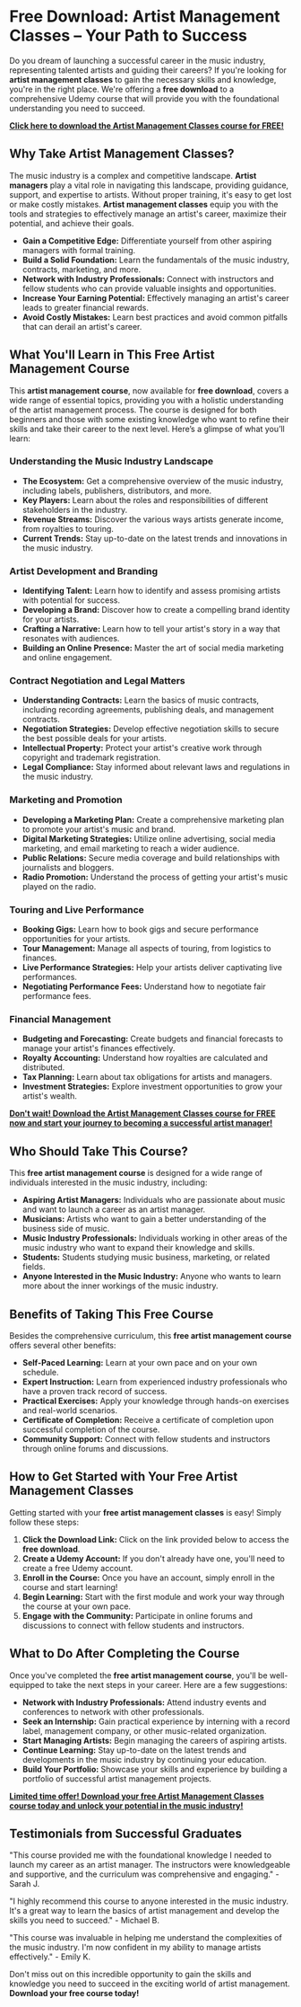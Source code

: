 # Free Download: Artist Management Classes – Your Path to Success

Do you dream of launching a successful career in the music industry, representing talented artists and guiding their careers? If you're looking for **artist management classes** to gain the necessary skills and knowledge, you're in the right place. We're offering a **free download** to a comprehensive Udemy course that will provide you with the foundational understanding you need to succeed.

[**Click here to download the Artist Management Classes course for FREE!**](https://udemywork.com/artist-management-classes)

## Why Take Artist Management Classes?

The music industry is a complex and competitive landscape. **Artist managers** play a vital role in navigating this landscape, providing guidance, support, and expertise to artists. Without proper training, it's easy to get lost or make costly mistakes. **Artist management classes** equip you with the tools and strategies to effectively manage an artist's career, maximize their potential, and achieve their goals.

*   **Gain a Competitive Edge:** Differentiate yourself from other aspiring managers with formal training.
*   **Build a Solid Foundation:** Learn the fundamentals of the music industry, contracts, marketing, and more.
*   **Network with Industry Professionals:** Connect with instructors and fellow students who can provide valuable insights and opportunities.
*   **Increase Your Earning Potential:** Effectively managing an artist's career leads to greater financial rewards.
*   **Avoid Costly Mistakes:** Learn best practices and avoid common pitfalls that can derail an artist's career.

## What You'll Learn in This Free Artist Management Course

This **artist management course**, now available for **free download**, covers a wide range of essential topics, providing you with a holistic understanding of the artist management process. The course is designed for both beginners and those with some existing knowledge who want to refine their skills and take their career to the next level. Here’s a glimpse of what you’ll learn:

### Understanding the Music Industry Landscape

*   **The Ecosystem:** Get a comprehensive overview of the music industry, including labels, publishers, distributors, and more.
*   **Key Players:** Learn about the roles and responsibilities of different stakeholders in the industry.
*   **Revenue Streams:** Discover the various ways artists generate income, from royalties to touring.
*   **Current Trends:** Stay up-to-date on the latest trends and innovations in the music industry.

### Artist Development and Branding

*   **Identifying Talent:** Learn how to identify and assess promising artists with potential for success.
*   **Developing a Brand:** Discover how to create a compelling brand identity for your artists.
*   **Crafting a Narrative:** Learn how to tell your artist's story in a way that resonates with audiences.
*   **Building an Online Presence:** Master the art of social media marketing and online engagement.

### Contract Negotiation and Legal Matters

*   **Understanding Contracts:** Learn the basics of music contracts, including recording agreements, publishing deals, and management contracts.
*   **Negotiation Strategies:** Develop effective negotiation skills to secure the best possible deals for your artists.
*   **Intellectual Property:** Protect your artist's creative work through copyright and trademark registration.
*   **Legal Compliance:** Stay informed about relevant laws and regulations in the music industry.

### Marketing and Promotion

*   **Developing a Marketing Plan:** Create a comprehensive marketing plan to promote your artist's music and brand.
*   **Digital Marketing Strategies:** Utilize online advertising, social media marketing, and email marketing to reach a wider audience.
*   **Public Relations:** Secure media coverage and build relationships with journalists and bloggers.
*   **Radio Promotion:** Understand the process of getting your artist's music played on the radio.

### Touring and Live Performance

*   **Booking Gigs:** Learn how to book gigs and secure performance opportunities for your artists.
*   **Tour Management:** Manage all aspects of touring, from logistics to finances.
*   **Live Performance Strategies:** Help your artists deliver captivating live performances.
*   **Negotiating Performance Fees:** Understand how to negotiate fair performance fees.

### Financial Management

*   **Budgeting and Forecasting:** Create budgets and financial forecasts to manage your artist's finances effectively.
*   **Royalty Accounting:** Understand how royalties are calculated and distributed.
*   **Tax Planning:** Learn about tax obligations for artists and managers.
*   **Investment Strategies:** Explore investment opportunities to grow your artist's wealth.

[**Don't wait! Download the Artist Management Classes course for FREE now and start your journey to becoming a successful artist manager!**](https://udemywork.com/artist-management-classes)

## Who Should Take This Course?

This **free artist management course** is designed for a wide range of individuals interested in the music industry, including:

*   **Aspiring Artist Managers:** Individuals who are passionate about music and want to launch a career as an artist manager.
*   **Musicians:** Artists who want to gain a better understanding of the business side of music.
*   **Music Industry Professionals:** Individuals working in other areas of the music industry who want to expand their knowledge and skills.
*   **Students:** Students studying music business, marketing, or related fields.
*   **Anyone Interested in the Music Industry:** Anyone who wants to learn more about the inner workings of the music industry.

## Benefits of Taking This Free Course

Besides the comprehensive curriculum, this **free artist management course** offers several other benefits:

*   **Self-Paced Learning:** Learn at your own pace and on your own schedule.
*   **Expert Instruction:** Learn from experienced industry professionals who have a proven track record of success.
*   **Practical Exercises:** Apply your knowledge through hands-on exercises and real-world scenarios.
*   **Certificate of Completion:** Receive a certificate of completion upon successful completion of the course.
*   **Community Support:** Connect with fellow students and instructors through online forums and discussions.

## How to Get Started with Your Free Artist Management Classes

Getting started with your **free artist management classes** is easy! Simply follow these steps:

1.  **Click the Download Link:** Click on the link provided below to access the **free download**.
2.  **Create a Udemy Account:** If you don't already have one, you'll need to create a free Udemy account.
3.  **Enroll in the Course:** Once you have an account, simply enroll in the course and start learning!
4.  **Begin Learning:** Start with the first module and work your way through the course at your own pace.
5.  **Engage with the Community:** Participate in online forums and discussions to connect with fellow students and instructors.

## What to Do After Completing the Course

Once you've completed the **free artist management course**, you'll be well-equipped to take the next steps in your career. Here are a few suggestions:

*   **Network with Industry Professionals:** Attend industry events and conferences to network with other professionals.
*   **Seek an Internship:** Gain practical experience by interning with a record label, management company, or other music-related organization.
*   **Start Managing Artists:** Begin managing the careers of aspiring artists.
*   **Continue Learning:** Stay up-to-date on the latest trends and developments in the music industry by continuing your education.
*   **Build Your Portfolio:** Showcase your skills and experience by building a portfolio of successful artist management projects.

[**Limited time offer! Download your free Artist Management Classes course today and unlock your potential in the music industry!**](https://udemywork.com/artist-management-classes)

## Testimonials from Successful Graduates

"This course provided me with the foundational knowledge I needed to launch my career as an artist manager. The instructors were knowledgeable and supportive, and the curriculum was comprehensive and engaging." - Sarah J.

"I highly recommend this course to anyone interested in the music industry. It's a great way to learn the basics of artist management and develop the skills you need to succeed." - Michael B.

"This course was invaluable in helping me understand the complexities of the music industry. I'm now confident in my ability to manage artists effectively." - Emily K.

Don't miss out on this incredible opportunity to gain the skills and knowledge you need to succeed in the exciting world of artist management. **Download your free course today!**
